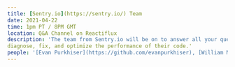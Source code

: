 ```yaml
---
title: [Sentry.io](https://sentry.io/) Team
date: 2021-04-22
time: 1pm PT / 8PM GMT
location: Q&A Channel on Reactiflux
description: 'The team from Sentry.io will be on to answer all your questions! Sentry's application monitoring platform helps every developer
diagnose, fix, and optimize the performance of their code.'
people: '[Evan Purkhiser](https://github.com/evanpurkhiser), [William Mak](https://github.com/wmak), and [Katie Byers]((https://github.com/lobsterkatie)'
---
```

